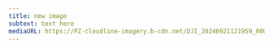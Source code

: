 ```yaml
---
title: new image
subtext: text here
mediaURL: https://PZ-cloudline-imagery.b-cdn.net/DJI_20240921121959_0002_D-2.jpg
---
```

